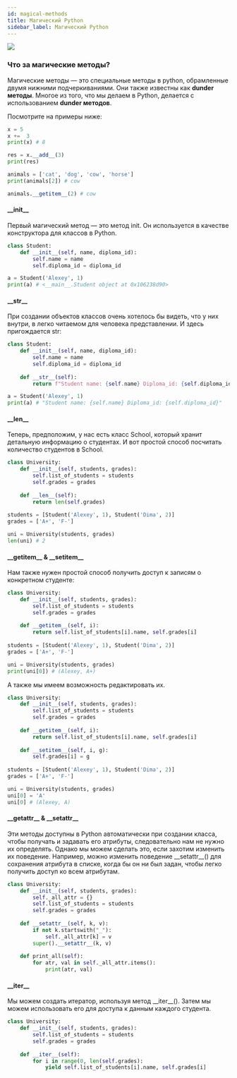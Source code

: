 ```yaml
---
id: magical-methods
title: Магический Python
sidebar_label: Магический Python
---
```


![](python-images/magic.gif)

### Что за магические методы?

Магические методы — это специальные методы в python, обрамленные двумя нижними подчеркиваниями. Они также известны как **dunder методы**. Многое из того, что мы делаем в Python, делается с использованием **dunder методов**.

Посмотрите на примеры ниже:

```python
x = 5
x +=  3
print(x) # 8

res = x.__add__(3)
print(res)
``` 

```python
animals = ['cat', 'dog', 'cow', 'horse']
print(animals[2]) # cow

animals.__getitem__(2) # cow 
```

#### \_\_init__
Первый магический метод — это метод init. Он используется в качестве конструктора для классов в Python.
```python
class Student:
    def __init__(self, name, diploma_id):
        self.name = name
        self.diploma_id = diploma_id

a = Student('Alexey', 1)
print(a) # <__main__.Student object at 0x106238d90> 
```
#### \_\_str__
При создании объектов классов очень хотелось бы видеть, что у них внутри, в легко читаемом для человека представлении. И здесь пригождается str:
```python
class Student:
    def __init__(self, name, diploma_id):
        self.name = name
        self.diploma_id = diploma_id
    
    def __str__(self):
        return f"Student name: {self.name} Diploma_id: {self.diploma_id}"

a = Student('Alexey', 1)
print(a) # "Student name: {self.name} Diploma_id: {self.diploma_id}"
```
#### \_\_len__
Теперь, предположим, у нас есть класс School, который хранит детальную информацию о студентах. И вот простой способ посчитать количество студентов в School.
```python
class University:
    def __init__(self, students, grades):
        self.list_of_students = students
        self.grades = grades 
    
    def __len__(self):
        return len(self.grades)
        
students = [Student('Alexey', 1), Student('Dima', 2)]
grades = ['A+', 'F-']

uni = University(students, grades)
len(uni) # 2
```

#### \_\_getitem__ & \_\_setitem__
Нам также нужен простой способ получить доступ к записям о конкретном студенте:
```python
class University:
    def __init__(self, students, grades):
        self.list_of_students = students
        self.grades = grades 
    
    def __getitem__(self, i):
        return self.list_of_students[i].name, self.grades[i]
        
students = [Student('Alexey', 1), Student('Dima', 2)]
grades = ['A+', 'F-']

uni = University(students, grades)
print(uni[0]) # (Alexey, A+)
```
А также мы имеем возможность редактировать их.
```python
class University:
    def __init__(self, students, grades):
        self.list_of_students = students
        self.grades = grades 
    
    def __getitem__(self, i):
        return self.list_of_students[i].name, self.grades[i]
        
    def __setitem__(self, i, g):
        self.grades[i] = g
        
students = [Student('Alexey', 1), Student('Dima', 2)]
grades = ['A+', 'F-']

uni = University(students, grades)
uni[0] = 'A'
uni[0] # (Alexey, A)
```

#### \_\_getattr__ & \_\_setattr__
Эти методы доступны в Python автоматически при создании класса, чтобы получать и задавать его атрибуты, следовательно нам не нужно их определять. Однако мы можем сделать это, если захотим изменить их поведение.
Например, можно изменить поведение \_\_setattr__() для сохранения атрибута в списке, когда бы он ни был задан, чтобы легко получить доступ ко всем атрибутам.

```python
class University:
    def __init__(self, students, grades):
        self._all_attr = {}
        self.list_of_students = students
        self.grades = grades 
    
    def __setattr__(self, k, v):
        if not k.startswith("_"): 
            self._all_attr[k] = v
        super().__setattr__(k, v)
    
    def print_all(self):
        for atr, val in self._all_attr.items(): 
            print(atr, val)
```

#### \_\_iter__
Мы можем создать итератор, используя метод \_\_iter__(). Затем мы можем использовать его для доступа к данным каждого студента.

```python
class University:
    def __init__(self, students, grades):
        self.list_of_students = students
        self.grades = grades 
    
    def __iter__(self):
        for i in range(0, len(self.grades):
            yield self.list_of_students[i].name, self.grades[i]
```



